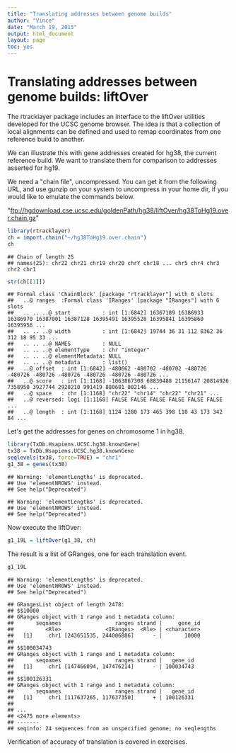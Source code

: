 ```yaml
---
title: "Translating addresses between genome builds"
author: "Vince"
date: "March 19, 2015"
output: html_document
layout: page
toc: yes
---
```







# Translating addresses between genome builds: liftOver

The rtracklayer package includes an interface to the
liftOver utilities developed for the UCSC genome browser.
The idea is that a collection of local alignments
can be defined and used to remap coordinates from
one reference build to another.

We can illustrate this with gene addresses created for hg38,
the current reference build.  We want to translate them
for comparison to addresses asserted for hg19.

We need a "chain file", uncompressed.  You can
get it from the following URL, and use gunzip on your
system to uncompress in your home dir, if you would
like to emulate the commands below.

"ftp://hgdownload.cse.ucsc.edu/goldenPath/hg38/liftOver/hg38ToHg19.over.chain.gz"


```r
library(rtracklayer)
ch = import.chain("~/hg38ToHg19.over.chain")
ch
```

```
## Chain of length 25
## names(25): chr22 chr21 chr19 chr20 chrY chr18 ... chr5 chr4 chr3 chr2 chr1
```

```r
str(ch[[1]])
```

```
## Formal class 'ChainBlock' [package "rtracklayer"] with 6 slots
##   ..@ ranges  :Formal class 'IRanges' [package "IRanges"] with 6 slots
##   .. .. ..@ start          : int [1:6842] 16367189 16386933 16386970 16387001 16387128 16395491 16395528 16395841 16395860 16395956 ...
##   .. .. ..@ width          : int [1:6842] 19744 36 31 112 8362 36 312 18 95 33 ...
##   .. .. ..@ NAMES          : NULL
##   .. .. ..@ elementType    : chr "integer"
##   .. .. ..@ elementMetadata: NULL
##   .. .. ..@ metadata       : list()
##   ..@ offset  : int [1:6842] -480662 -480702 -480702 -480726 -480726 -480726 -480726 -480726 -480726 -480726 ...
##   ..@ score   : int [1:1168] -1063867308 68830488 21156147 20814926 7358950 3927744 2928210 991419 880681 802146 ...
##   ..@ space   : chr [1:1168] "chr22" "chr14" "chr22" "chr21" ...
##   ..@ reversed: logi [1:1168] FALSE FALSE FALSE FALSE FALSE FALSE ...
##   ..@ length  : int [1:1168] 1124 1280 173 465 398 110 43 173 342 84 ...
```

Let's get the addresses for genes on chromosome 1
in hg38.


```r
library(TxDb.Hsapiens.UCSC.hg38.knownGene)
tx38 = TxDb.Hsapiens.UCSC.hg38.knownGene
seqlevels(tx38, force=TRUE) = "chr1"
g1_38 = genes(tx38)
```

```
## Warning: 'elementLengths' is deprecated.
## Use 'elementNROWS' instead.
## See help("Deprecated")

## Warning: 'elementLengths' is deprecated.
## Use 'elementNROWS' instead.
## See help("Deprecated")
```

Now execute the liftOver:


```r
g1_19L = liftOver(g1_38, ch)
```

The result is a list of GRanges, one for
each translation event.


```r
g1_19L
```

```
## Warning: 'elementLengths' is deprecated.
## Use 'elementNROWS' instead.
## See help("Deprecated")
```

```
## GRangesList object of length 2478:
## $$10000 
## GRanges object with 1 range and 1 metadata column:
##       seqnames                 ranges strand |     gene_id
##          <Rle>              <IRanges>  <Rle> | <character>
##   [1]     chr1 [243651535, 244006886]      - |       10000
## 
## $$100034743 
## GRanges object with 1 range and 1 metadata column:
##       seqnames                 ranges strand |   gene_id
##   [1]     chr1 [147466094, 147476214]      - | 100034743
## 
## $$100126331 
## GRanges object with 1 range and 1 metadata column:
##       seqnames                 ranges strand |   gene_id
##   [1]     chr1 [117637265, 117637350]      + | 100126331
## 
## ...
## <2475 more elements>
## -------
## seqinfo: 24 sequences from an unspecified genome; no seqlengths
```

Verification of accuracy of translation is covered in exercises.
